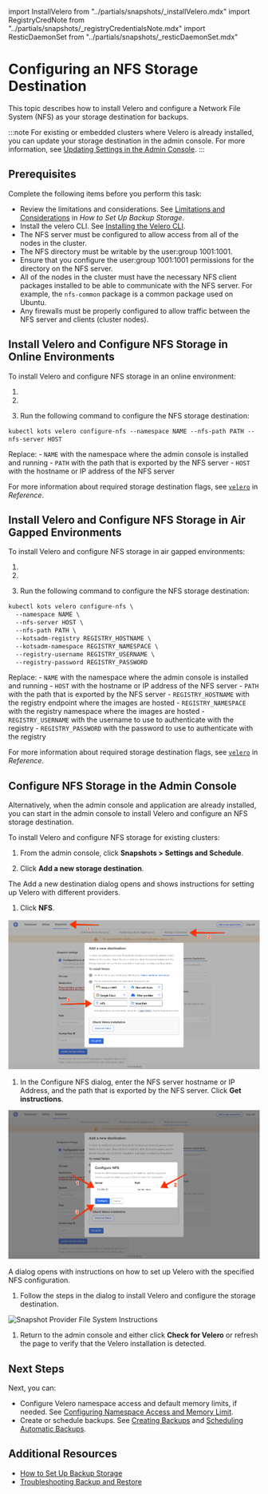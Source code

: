 import InstallVelero from "../partials/snapshots/_installVelero.mdx"
import RegistryCredNote from "../partials/snapshots/_registryCredentialsNote.mdx"
import ResticDaemonSet from "../partials/snapshots/_resticDaemonSet.mdx"

# Configuring an NFS Storage Destination

This topic describes how to install Velero and configure a Network File System (NFS) as your storage destination for backups.

:::note
For existing or embedded clusters where Velero is already installed, you can update your storage destination in the admin console. For more information, see [Updating Settings in the Admin Console](snapshots-updating-with-admin-console).
:::

## Prerequisites

Complete the following items before you perform this task:

* Review the limitations and considerations. See [Limitations and Considerations](snapshots-understanding#limitations-and-considerations) in _How to Set Up Backup Storage_.
* Install the velero CLI. See [Installing the Velero CLI](snapshots-velero-cli-installing).
* The NFS server must be configured to allow access from all of the nodes in the cluster.
* The NFS directory must be writable by the user:group 1001:1001.
* Ensure that you configure the user:group 1001:1001 permissions for the directory on the NFS server.
* All of the nodes in the cluster must have the necessary NFS client packages installed to be able to communicate with the NFS server. For example, the `nfs-common` package is a common package used on Ubuntu.
* Any firewalls must be properly configured to allow traffic between the NFS server and clients (cluster nodes).

## Install Velero and Configure NFS Storage in Online Environments

To install Velero and configure NFS storage in an online environment:

1. <InstallVelero/>

1. <ResticDaemonSet/>

1. Run the following command to configure the NFS storage destination:

  ```
  kubectl kots velero configure-nfs --namespace NAME --nfs-path PATH --nfs-server HOST
  ```

  Replace:
    - `NAME` with the namespace where the admin console is installed and running
    - `PATH` with the path that is exported by the NFS server
    - `HOST` with the hostname or IP address of the NFS server

  For more information about required storage destination flags, see [`velero`](/reference/kots-cli-velero-index) in _Reference_.

## Install Velero and Configure NFS Storage in Air Gapped Environments

To install Velero and configure NFS storage in air gapped environments:

1. <InstallVelero/>

      <RegistryCredNote/>

1. <ResticDaemonSet/>

1. Run the following command to configure the NFS storage destination: 

  ```
  kubectl kots velero configure-nfs \
    --namespace NAME \
    --nfs-server HOST \
    --nfs-path PATH \
    --kotsadm-registry REGISTRY_HOSTNAME \
    --kotsadm-namespace REGISTRY_NAMESPACE \
    --registry-username REGISTRY_USERNAME \
    --registry-password REGISTRY_PASSWORD
  ```

  Replace:
    - `NAME` with the namespace where the admin console is installed and running
    - `HOST` with the hostname or IP address of the NFS server
    - `PATH` with the path that is exported by the NFS server
    - `REGISTRY_HOSTNAME` with the registry endpoint where the images are hosted
    - `REGISTRY_NAMESPACE` with the registry namespace where the images are hosted
    - `REGISTRY_USERNAME` with the username to use to authenticate with the registry
    - `REGISTRY_PASSWORD` with the password to use to authenticate with the registry

  For more information about required storage destination flags, see [`velero`](/reference/kots-cli-velero-index) in _Reference_.

## Configure NFS Storage in the Admin Console

Alternatively, when the admin console and application are already installed, you can start in the admin console to install Velero and configure an NFS storage destination.

To install Velero and configure NFS storage for existing clusters:

1. From the admin console, click **Snapshots > Settings and Schedule**.

1. Click **Add a new storage destination**.

  The Add a new destination dialog opens and shows instructions for setting up Velero with different providers.

1. Click **NFS**.

  ![Snapshot Provider NFS](/images/snapshot-provider-nfs.png)

1. In the Configure NFS dialog, enter the NFS server hostname or IP Address, and the path that is exported by the NFS server. Click **Get instructions**.

  ![Snapshot Provider NFS Fields](/images/snapshot-provider-nfs-fields.png)

  A dialog opens with instructions on how to set up Velero with the specified NFS configuration.

1. Follow the steps in the dialog to install Velero and configure the storage destination.

  ![Snapshot Provider File System Instructions](/images/snapshot-provider-nfs-instructions.png)

1. Return to the admin console and either click **Check for Velero** or refresh the page to verify that the Velero installation is detected.

## Next Steps

Next, you can:

* Configure Velero namespace access and default memory limits, if needed. See [Configuring Namespace Access and Memory Limit](snapshots-velero-installing-config).
* Create or schedule backups. See [Creating Backups](snapshots-creating) and [Scheduling Automatic Backups](snapshots-scheduling).

## Additional Resources

* [How to Set Up Backup Storage](snapshots-understanding)
* [Troubleshooting Backup and Restore](snapshots-troubleshooting-backup-restore)
